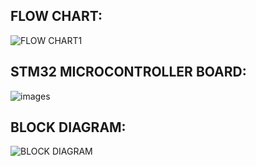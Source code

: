 ## FLOW CHART:
![FLOW CHART1](https://user-images.githubusercontent.com/101382503/168256096-d762e241-1aeb-4457-b26b-aad672de566f.png)

## STM32 MICROCONTROLLER BOARD:
![images](https://user-images.githubusercontent.com/101382503/168256729-91b1617e-375e-485a-ab50-d1c814c9fb65.jpg)

## BLOCK DIAGRAM:
![BLOCK DIAGRAM](https://user-images.githubusercontent.com/101382503/168261042-5e5f515b-4335-4211-a72e-3120ef568fae.png)




